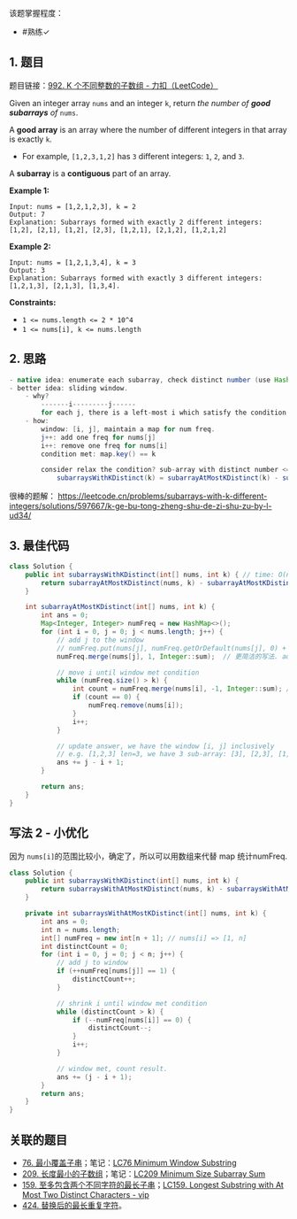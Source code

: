 
该题掌握程度：
- #熟练✓

## 1. 题目
题目链接：[992. K 个不同整数的子数组 - 力扣（LeetCode）](https://leetcode.cn/problems/subarrays-with-k-different-integers/description/)

Given an integer array `nums` and an integer `k`, return *the number of **good subarrays** of* `nums`.

A **good array** is an array where the number of different integers in that array is exactly `k`.

- For example, `[1,2,3,1,2]` has `3` different integers: `1`, `2`, and `3`.

A **subarray** is a **contiguous** part of an array.



**Example 1:**

```
Input: nums = [1,2,1,2,3], k = 2
Output: 7
Explanation: Subarrays formed with exactly 2 different integers: [1,2], [2,1], [1,2], [2,3], [1,2,1], [2,1,2], [1,2,1,2]
```

**Example 2:**

```
Input: nums = [1,2,1,3,4], k = 3
Output: 3
Explanation: Subarrays formed with exactly 3 different integers: [1,2,1,3], [2,1,3], [1,3,4].
```



**Constraints:**

- `1 <= nums.length <= 2 * 10^4`
- `1 <= nums[i], k <= nums.length`



























## 2. 思路

```java
- native idea: enumerate each subarray, check distinct number (use HashMap to count frequency of subarray). O(n^2). Timeout.
- better idea: sliding window.
    - why?
        -------i---------j------
        for each j, there is a left-most i which satisfy the condition. when move j forward, i can not go back, either stay there or move forward.
    - how:
        window: [i, j], maintain a map for num freq.
        j++: add one freq for nums[j]
        i++: remove one freq for nums[i]
        condition met: map.key() == k

        consider relax the condition? sub-array with distinct number <= k
            subarraysWithKDistinct(k) = subarrayAtMostKDistinct(k) - subarrayAtMostKDistinct(k-1)
```

很棒的题解： https://leetcode.cn/problems/subarrays-with-k-different-integers/solutions/597667/k-ge-bu-tong-zheng-shu-de-zi-shu-zu-by-l-ud34/


## 3. 最佳代码

```java
class Solution {
    public int subarraysWithKDistinct(int[] nums, int k) { // time: O(n)
        return subarrayAtMostKDistinct(nums, k) - subarrayAtMostKDistinct(nums, k - 1);
    }

    int subarrayAtMostKDistinct(int[] nums, int k) {
        int ans = 0;
        Map<Integer, Integer> numFreq = new HashMap<>();
        for (int i = 0, j = 0; j < nums.length; j++) {
            // add j to the window
            // numFreq.put(nums[j], numFreq.getOrDefault(nums[j], 0) + 1);
            numFreq.merge(nums[j], 1, Integer::sum);  // 更简洁的写法. add 1 to the key nums[j]

            // move i until window met condition
            while (numFreq.size() > k) {
                int count = numFreq.merge(nums[i], -1, Integer::sum); // reduce 1 for key
                if (count == 0) {
                    numFreq.remove(nums[i]);
                }
                i++;
            }

            // update answer, we have the window [i, j] inclusively
            // e.g. [1,2,3] len=3, we have 3 sub-array: [3], [2,3], [1,2,3]
            ans += j - i + 1;
        }

        return ans;
    }
}
```

## 写法 2 - 小优化

因为 `nums[i]`的范围比较小，确定了，所以可以用数组来代替 map 统计numFreq.

```java
class Solution {
    public int subarraysWithKDistinct(int[] nums, int k) {
        return subarraysWithAtMostKDistinct(nums, k) - subarraysWithAtMostKDistinct(nums, k - 1);
    }

    private int subarraysWithAtMostKDistinct(int[] nums, int k) {
        int ans = 0;
        int n = nums.length;
        int[] numFreq = new int[n + 1]; // nums[i] => [1, n]
        int distinctCount = 0;
        for (int i = 0, j = 0; j < n; j++) {
            // add j to window
            if (++numFreq[nums[j]] == 1) {
                distinctCount++;
            }

            // shrink i until window met condition
            while (distinctCount > k) {
                if (--numFreq[nums[i]] == 0) {
                    distinctCount--;
                }
                i++;
            }

            // window met, count result.
            ans += (j - i + 1);
        }
        return ans;
    }
}
```

## 关联的题目

- [76. 最小覆盖子串](https://leetcode.cn/problems/minimum-window-substring/)；笔记：[LC76 Minimum Window Substring](LC76%20Minimum%20Window%20Substring.md)
- [209. 长度最小的子数组](https://leetcode.cn/problems/minimum-size-subarray-sum/)；笔记：[LC209 Minimum Size Subarray Sum](LC209%20Minimum%20Size%20Subarray%20Sum.md)
- [159. 至多包含两个不同字符的最长子串](https://leetcode.cn/problems/longest-substring-with-at-most-two-distinct-characters/)；[LC159. Longest Substring with At Most Two Distinct Characters - vip](../leetcode-vip/LC159.%20Longest%20Substring%20with%20At%20Most%20Two%20Distinct%20Characters%20-%20vip.md)
- [424. 替换后的最长重复字符](https://leetcode.cn/problems/longest-repeating-character-replacement/)。

